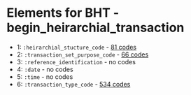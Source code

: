 # Elements for BHT - begin_heirarchial_transaction
* 1: `:heirarchial_stucture_code` - [81 codes](elements/BHT_1.md)
* 2: `:transaction_set_purpose_code` - [66 codes](elements/BHT_2.md)
* 3: `:reference_identification` - no codes
* 4: `:date` - no codes
* 5: `:time` - no codes
* 6: `:transaction_type_code` - [534 codes](elements/BHT_6.md)
